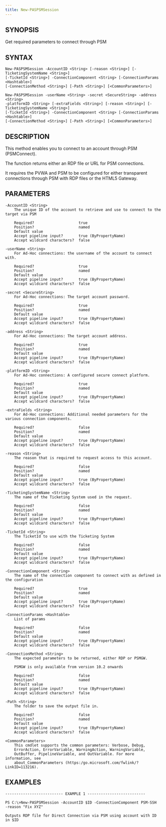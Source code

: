 ```yaml
---
title: New-PASPSMSession
---
```


## SYNOPSIS

Get required parameters to connect through PSM

## SYNTAX

    New-PASPSMSession -AccountID <String> [-reason <String>] [-TicketingSystemName <String>]
    [-TicketId <String>] -ConnectionComponent <String> [-ConnectionParams <Hashtable>]
    [-ConnectionMethod <String>] [-Path <String>] [<CommonParameters>]

    New-PASPSMSession -userName <String> -secret <SecureString> -address <String>
    -platformID <String> [-extraFields <String>] [-reason <String>] [-TicketingSystemName <String>]
    [-TicketId <String>] -ConnectionComponent <String> [-ConnectionParams <Hashtable>]
    [-ConnectionMethod <String>] [-Path <String>] [<CommonParameters>]

## DESCRIPTION

This method enables you to connect to an account through PSM (PSMConnect).

The function returns either an RDP file or URL for PSM connections.

It requires the PVWA and PSM to be configured for either transparent connections through PSM with
RDP files or the HTML5 Gateway.

## PARAMETERS

    -AccountID <String>
        The unique ID of the account to retrieve and use to connect to the target via PSM

        Required?                    true
        Position?                    named
        Default value
        Accept pipeline input?       true (ByPropertyName)
        Accept wildcard characters?  false

    -userName <String>
        For Ad-Hoc connections: the username of the account to connect with.

        Required?                    true
        Position?                    named
        Default value
        Accept pipeline input?       true (ByPropertyName)
        Accept wildcard characters?  false

    -secret <SecureString>
        For Ad-Hoc connections: The target account password.

        Required?                    true
        Position?                    named
        Default value
        Accept pipeline input?       true (ByPropertyName)
        Accept wildcard characters?  false

    -address <String>
        For Ad-Hoc connections: The target account address.

        Required?                    true
        Position?                    named
        Default value
        Accept pipeline input?       true (ByPropertyName)
        Accept wildcard characters?  false

    -platformID <String>
        For Ad-Hoc connections: A configured secure connect platform.

        Required?                    true
        Position?                    named
        Default value
        Accept pipeline input?       true (ByPropertyName)
        Accept wildcard characters?  false

    -extraFields <String>
        For Ad-Hoc connections: Additional needed parameters for the various connection components.

        Required?                    false
        Position?                    named
        Default value
        Accept pipeline input?       true (ByPropertyName)
        Accept wildcard characters?  false

    -reason <String>
        The reason that is required to request access to this account.

        Required?                    false
        Position?                    named
        Default value
        Accept pipeline input?       true (ByPropertyName)
        Accept wildcard characters?  false

    -TicketingSystemName <String>
        The name of the Ticketing System used in the request.

        Required?                    false
        Position?                    named
        Default value
        Accept pipeline input?       true (ByPropertyName)
        Accept wildcard characters?  false

    -TicketId <String>
        The TicketId to use with the Ticketing System

        Required?                    false
        Position?                    named
        Default value
        Accept pipeline input?       true (ByPropertyName)
        Accept wildcard characters?  false

    -ConnectionComponent <String>
        The name of the connection component to connect with as defined in the configuration

        Required?                    true
        Position?                    named
        Default value
        Accept pipeline input?       true (ByPropertyName)
        Accept wildcard characters?  false

    -ConnectionParams <Hashtable>
        List of params

        Required?                    false
        Position?                    named
        Default value
        Accept pipeline input?       true (ByPropertyName)
        Accept wildcard characters?  false

    -ConnectionMethod <String>
        The expected parameters to be returned, either RDP or PSMGW.

        PSMGW is only available from version 10.2 onwards

        Required?                    false
        Position?                    named
        Default value
        Accept pipeline input?       true (ByPropertyName)
        Accept wildcard characters?  false

    -Path <String>
        The folder to save the output file in.

        Required?                    false
        Position?                    named
        Default value
        Accept pipeline input?       true (ByPropertyName)
        Accept wildcard characters?  false

    <CommonParameters>
        This cmdlet supports the common parameters: Verbose, Debug,
        ErrorAction, ErrorVariable, WarningAction, WarningVariable,
        OutBuffer, PipelineVariable, and OutVariable. For more information, see
        about_CommonParameters (https:/go.microsoft.com/fwlink/?LinkID=113216).

## EXAMPLES

    -------------------------- EXAMPLE 1 --------------------------

    PS C:\>New-PASPSMSession -AccountID $ID -ConnectionComponent PSM-SSH
    -reason "Fix XYZ"

    Outputs RDP file for Direct Connection via PSM using account with ID in $ID
